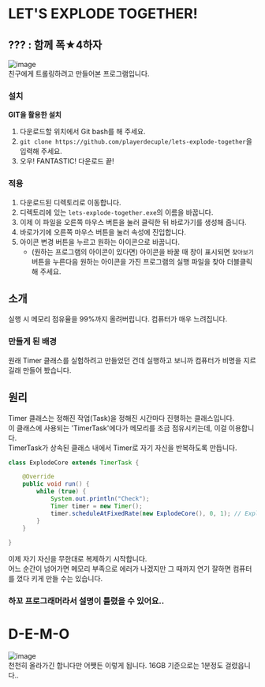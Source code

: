 # LET'S EXPLODE TOGETHER!

## ??? : 함께 폭★4하자
![image](https://user-images.githubusercontent.com/64447484/99152066-e5838c00-26e2-11eb-8eb9-9f44ff5f0cc6.png)  
친구에게 트롤링하려고 만들어본 프로그램입니다.

### 설치
**GIT을 활용한 설치**
1. 다운로드할 위치에서 Git bash를 해 주세요.
2. `git clone https://github.com/playerdecuple/lets-explode-together`을 입력해 주세요.
3. 오우! FANTASTIC! 다운로드 끝!

### 적용
1. 다운로드된 디렉토리로 이동합니다.
2. 디렉토리에 있는 `lets-explode-together.exe`의 이름을 바꿉니다.
3. 이제 이 파일을 오른쪽 마우스 버튼을 눌러 클릭한 뒤 바로가기를 생성해 줍니다.
4. 바로가기에 오른쪽 마우스 버튼을 눌러 속성에 진입합니다.
5. 아이콘 변경 버튼을 누르고 원하는 아이콘으로 바꿉니다.
    - (원하는 프로그램의 아이콘이 있다면) 아이콘을 바꿀 때 창이 표시되면 `찾아보기` 버튼을 누른다음 원하는 아이콘을 가진 프로그램의 실행 파일을 찾아 더블클릭 해 주세요.

## 소개
실행 시 메모리 점유율을 99%까지 올려버립니다. 컴퓨터가 매우 느려집니다.

### 만들게 된 배경
원래 Timer 클래스를 실험하려고 만들었던 건데 실행하고 보니까 컴퓨터가 비명을 지르길래 만들어 봤습니다.

## 원리
Timer 클래스는 정해진 작업(Task)을 정해진 시간마다 진행하는 클래스입니다.  
이 클래스에 사용되는 'TimerTask'에다가 메모리를 조금 점유시키는데, 이걸 이용합니다.  
TimerTask가 상속된 클래스 내에서 Timer로 자기 자신을 반복하도록 만듭니다.

```java
class ExplodeCore extends TimerTask {

    @Override
    public void run() {
        while (true) {
            System.out.println("Check");
            Timer timer = new Timer();
            timer.scheduleAtFixedRate(new ExplodeCore(), 0, 1); // ExplodeCore 클래스를 생성, 메모리 점유율 더 할당
        }
    }
    
}
```  
이제 자기 자신을 무한대로 복제하기 시작합니다.  
어느 순간이 넘어가면 메모리 부족으로 에러가 나겠지만 그 때까지 연기 잘하면 컴퓨터를 껐다 키게 만들 수는 있습니다.


### 하꼬 프로그래머라서 설명이 틀렸을 수 있어요..

# D-E-M-O
![image](https://user-images.githubusercontent.com/64447484/99151965-3941a580-26e2-11eb-9725-9113ede8bfad.png)  
천천히 올라가긴 합니다만 어쨋든 이렇게 됩니다. 16GB 기준으로는 1분정도 걸렸읍니다..
